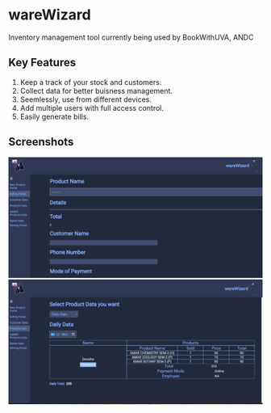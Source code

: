 # wareWizard
Inventory management tool currently being used by BookWithUVA, ANDC

## Key Features
1. Keep a track of your stock and customers.
2. Collect data for better buisness management.
3. Seemlessly, use from different devices.
4. Add multiple users with full access control.
5. Easily generate bills.

## Screenshots
![Screenshot 1](https://github.com/divu050704/wareWizard/blob/main/Screenshots/Screenshot%202023-11-21%20200312.png?raw=true)
![Screenshot 2](https://github.com/divu050704/wareWizard/blob/main/Screenshots/Screenshot%202023-11-21%20200338.png?raw=true)
